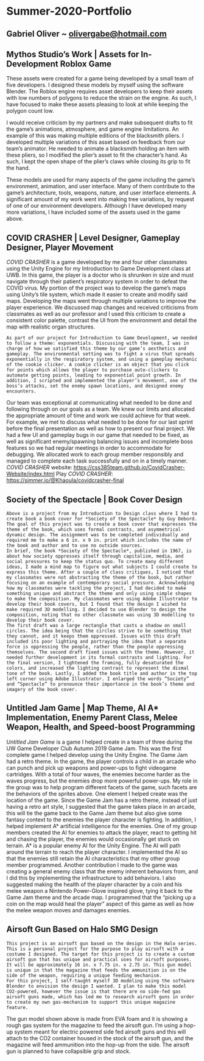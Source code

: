 # Summer-2020-Portfolio
## Gabriel Oliver ~ olivergabe@hotmail.com

    
## Mythos Studio’s Work | Assets for In-Development Roblox Game
These assets were created for a game being developed by a small team of five developers. I designed these models by myself using the software Blender. The Roblox engine requires asset developers to keep their assets with low numbers of polygons to reduce the strain on the engine. As such, I have focused to make these assets pleasing to look at while keeping the polygon count low.

I would receive criticism by my partners and make subsequent drafts to fit the game’s animations, atmosphere, and game engine limitations.  An example of this was making multiple editions of the blacksmith pliers. I developed
multiple variations of this asset based on feedback from our team’s animator. He needed to animate a blacksmith
holding an item with these pliers, so I modified the plier’s asset to fit the character’s hand. As such, I kept
the open shape of the plier’s claws while closing its grip to fit the hand.

These models are used for many aspects of the game including the game’s environment, animation, and user interface.
Many of them contribute to the game’s architecture, tools, weapons, nature, and user interface elements. A
significant amount of my work went into making tree variations, by request of one of our environment developers.
Although I have developed many more variations, I have included some of the assets used in the game above.
 
 
 
## COVID CRASHER | Level Designer, Gameplay Designer, Player Movement
*COVID CRASHER* is a game developed by me and four other classmates using the Unity Engine for my Introduction to
Game Development class at UWB. In this game, the player is a doctor who is shrunken in size and must navigate
through their patient’s respiratory system in order to defeat the COVID virus. My portion of the project was to
develop the game’s maps using Unity’s tile system, which made it easier to create and modify said maps. Developing
the maps went through multiple variations to improve the player experience. We discussed map changes and received
criticisms from classmates as well as our professor and I used this criticism to create a consistent color palette,
contrast the UI from the environment and detail the map with realistic organ structures. 

	As part of our project for Introduction to Game Development, we needed to follow a theme: exponentials. Discussing with the team, I was in charge of how we satisfied this theme by our game’s aesthetics and gameplay. The environmental setting was to fight a virus that spreads exponentially in the respiratory system, and using a gameplay mechanic of the cookie clicker. A cookie clicker is an object that you click for points which allows the player to purchase auto-clickers to automate getting points, leading to exponential point growth. In addition, I scripted and implemented the player’s movement, one of the boss’s attacks, set the enemy spawn locations, and designed enemy encounters. 
Our team was exceptional at communicating what needed to be done and following through on our goals as a team. We knew our limits and allocated the appropriate amount of time and work we could achieve for that week. For example, we met to discuss what needed to be done for our last sprint before the final presentation as well as how to present our final project. We had a few UI and gameplay bugs in our game that needed to be fixed, as well as significant enemy/spawning balancing issues and incomplete boss features so we had regular meetings in order to accommodate for debugging. We allocated work to each group member responsibly and managed to complete each task successfully and on in a timely manner.
*COVID CRASHER* website:
https://css385team.github.io/CovidCrasher-Website/index.html
Play *COVID CRASHER*:
https://simmer.io/@Khaoula/covidcrasher-final



                  	
## Society of the Spectacle | Book Cover Design
	Above is a project from my Introduction to Design class where I had to create book a book cover for *Society of the Spectacle* by Guy Debord. The goal of this project was to create a book cover that expresses the theme of the book, which uses formal contrasts, and asymmetrical-dynamic design. The assignment was to be completed individually and required me to make a 6 in. x 9 in. print which includes the name of the book and author and to use no outside sources. 
	In brief, the book *Society of the Spectacle*, published in 1967, is about how society oppresses itself through capitalism, media, and social pressures to keep the status quo. To create many different ideas, I made a mind map to figure out what subjects I could create to express this theme. After a couple of class critiques, I noticed that my classmates were not abstracting the theme of the book, but rather focusing on an example of contemporary social pressure. Acknowledging how my classmates were tackling the project, I had decided to make something unique and abstract the theme and only using simple shapes to make the composition. My classmates were using Adobe Illustrator to develop their book covers, but I found that the design I wished to make required 3D modelling. I decided to use Blender to design the composition, noting that no other classmate was using 3D modelling to develop their book cover.
	The first draft was a large rectangle that casts a shadow on small circles. The idea being that the circles strive to be something that they cannot, and it keeps them oppressed. Issues with this draft included its poor lighting and portraying the idea that a separate force is oppressing the people, rather than the people oppressing themselves. The second draft fixed issues with the theme. However, it needed further development in its formal contrasts and lighting. For the final version, I tightened the framing, fully desaturated the colors, and increased the lighting contrast to represent the dismal tone of the book. Lastly, I added the book title and author in the top left corner using Adobe Illustrator. I enlarged the words “Society” and “Spectacle” to pronounce their importance in the book’s theme and imagery of the book cover. 

	

















 

## Untitled Jam Game | Map Theme, AI A* Implementation, Enemy Parent Class, Melee Weapon, Health, and Speed-boost Programming
*Untitled Jam Game* is a game I helped create in a team of three during the UW Game Developer Club Autumn 2019 Game Jam. This was the first complete game I helped develop using the Unity Engine. The Game Jam had a retro theme. In the game, the player controls a child in an arcade who can punch and pick up weapons and power-ups to fight videogame cartridges. With a total of four waves, the enemies become harder as the waves progress, but the enemies drop more powerful power-ups.
My role in the group was to help program different facets of the game, such facets are the behaviors of the sprites above. One element I helped create was the location of the game. Since the Game Jam has a retro theme, instead of just having a retro art style, I suggested that the game takes place in an arcade, this will tie the game back to the Game Jam theme but also give some fantasy context to the enemies the player character is fighting.
In addition, I helped implement A* artificial intelligence for the enemies. One of my group members created the AI for enemies to attack the player, react to getting hit and chasing the player, the enemies would occasionally get stuck on terrain. A* is a popular enemy AI for the Unity Engine. The AI will path around the terrain to reach the player character. I implemented the AI so that the enemies still retain the AI characteristics that my other group member programmed.
Another contribution I made to the game was creating a general enemy class that the enemy inherent behaviors from, and I did this by implementing the infrastructure to add behaviors. I also suggested making the health of the player character by a coin and his melee weapon a Nintendo Power-Glove inspired glove, tying it back to the Game Jam theme and the arcade map. I programmed that the “picking up a coin on the map would heal the player” aspect of this game as well as how the melee weapon moves and damages enemies. 




  
## Airsoft Gun Based on Halo SMG Design
	This project is an airsoft gun based on the design in the Halo series. This is a personal project for the purpose to play airsoft with a costume I designed. The target for this project is to create a custom airsoft gun that has unique and practical uses for airsoft purposes. It will be approximately 16 in. x 7.75 in. x 2.75 in. This gun model is unique in that the magazine that feeds the ammunition is on the side of the weapon, requiring a unique feeding mechanism.
	For this project, I self-taught myself 3D modeling using the software Blender to envision the design I wanted. I plan to make this model CO2-powered, however the issue is that there are no side-fed gas airsoft guns made, which has led me to research airsoft guns in order to create my own gas-mechanism to support this unique magazine feature.

The gun model shown above is made from EVA foam and it is showing a rough gas system for the magazine to feed the airsoft gun. I’m using a hop-up system meant for electric powered side fed airsoft guns and this will attach to the CO2 container housed in the stock of the airsoft gun, and the magazine will feed ammunition into the hop-up from the side. The airsoft gun is planned to have collapsible grip and stock. 

